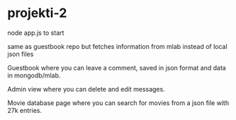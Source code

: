 # projekti-2

node app.js to start

same as guestbook repo but fetches information from mlab instead of local json files

Guestbook where you can leave a comment, saved in json format and data in mongodb/mlab.

Admin view where you can delete and edit messages.

Movie database page where you can search for movies from a json file with 27k entries.
